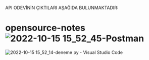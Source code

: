 API ODEVİNİN ÇIKTILARI AŞAĞIDA BULUNMAKTADIR:

# opensource-notes![2022-10-15 15_52_45-Postman](https://user-images.githubusercontent.com/66176697/195987468-ea880aaa-7378-4de3-b6d3-52b7ff535104.png)
![2022-10-15 15_52_14-deneme py - Visual Studio Code](https://user-images.githubusercontent.com/66176697/195987470-3d5c6440-ebec-48eb-8207-a5247326b8a9.png)
